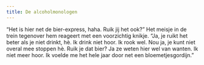 ```yaml
---
title: De alcoholmonologen
---
```

“Het is hier net de bier-express, haha. Ruik jij het ook?” Het meisje in de trein tegenover hem reageert met een voorzichtig knikje. “Ja, je ruikt het beter als je niet drinkt, hè. Ik drink niet hoor. Ik rook wel. Nou ja, je kunt niet overal mee stoppen hè. Ruik je dat bier? Ja ze weten hier wel van wanten. Ik niet meer hoor. Ik voelde me het hele jaar door net een bloemetjesgordijn.”
